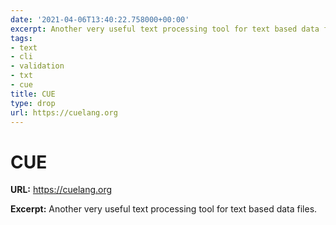 ```yaml
---
date: '2021-04-06T13:40:22.758000+00:00'
excerpt: Another very useful text processing tool for text based data files.
tags:
- text
- cli
- validation
- txt
- cue
title: CUE
type: drop
url: https://cuelang.org
---
```


# CUE

**URL:** https://cuelang.org

**Excerpt:** Another very useful text processing tool for text based data files.

